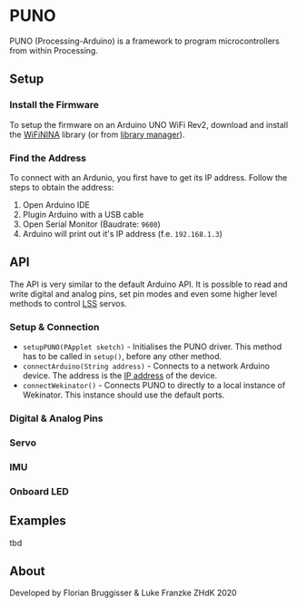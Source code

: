 # PUNO
PUNO (Processing-Arduino) is a framework to program microcontrollers from within Processing.

## Setup

### Install the Firmware
To setup the firmware on an Arduino UNO WiFi Rev2, download and install the [WiFiNINA](https://github.com/arduino-libraries/WiFiNINA) library (or from [library manager](https://www.arduino.cc/en/guide/libraries#toc2)).

### Find the Address
To connect with an Ardunio, you first have to get its IP address. Follow the steps to obtain the address:

1. Open Arduino IDE
2. Plugin Arduino with a USB cable
3. Open Serial Monitor (Baudrate: `9600`)
4. Arduino will print out it's IP address (f.e. `192.168.1.3`)

## API
The API is very similar to the default Arduino API. It is possible to read and write digital and analog pins, set pin modes and even some higher level methods to control [LSS](http://www.lynxmotion.com/c-189-smart-servos.aspx) servos.

### Setup & Connection

- `setupPUNO(PApplet sketch)` - Initialises the PUNO driver. This method has to be called in `setup()`, before any other method.
- `connectArduino(String address)` - Connects to a network Arduino device. The address is the [IP address](#find-the-address) of the device.
- `connectWekinator()` - Connects PUNO to directly to a local instance of Wekinator. This instance should use the default ports.

### Digital & Analog Pins

### Servo

### IMU

### Onboard LED

## Examples
tbd

## About
Developed by Florian Bruggisser & Luke Franzke ZHdK 2020
